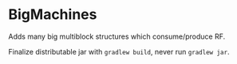 # BigMachines
Adds many big multiblock structures which consume/produce RF.


Finalize distributable jar with `gradlew build`, never run `gradlew jar`.